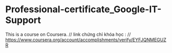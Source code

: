 # Professional-certificate_Google-IT-Support
This is a course on Coursera.
// link chứng chỉ khóa học :
// https://www.coursera.org/account/accomplishments/verify/EYFJQNMEGUZR
